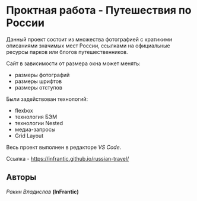 # Проктная работа - Путешествия по России 

Данный проект состоит из множества фотографией с кратикими описаниями значимых мест России, ссылками на официальные ресурсы парков или блогов путешественников.

Сайт в зависимости от размера окна может менять:
- размеры фотографий 
- размеры шрифтов
- размеры отступов

Были задействован технологий: 
- flexbox
- технология БЭМ
- технологии Nested
- медиа-запросы
- Grid Layout 

Весь проект выполнен в редакторе *VS Code*.  

Ссылка - https://infrantic.github.io/russian-travel/

## Авторы  
*Ракин Владислав* **(InFrantic)**
